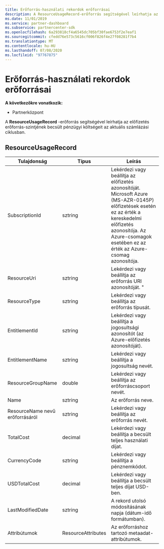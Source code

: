 ```yaml
---
title: Erőforrás-használati rekordok erőforrásai
description: A ResourceUsageRecord-erőforrás segítségével leírhatja az előfizetés erőforrás-szintjének becsült pénzügyi költségeit az aktuális számlázási ciklusban.
ms.date: 11/01/2019
ms.service: partner-dashboard
ms.subservice: partnercenter-sdk
ms.openlocfilehash: 6a293818cf4a6545dc705bf30fae6753f2e7eaf1
ms.sourcegitcommit: cfedd76e573c5616cf006f826f4e27f08281f7b4
ms.translationtype: MT
ms.contentlocale: hu-HU
ms.lasthandoff: 07/08/2020
ms.locfileid: "97767875"
---
```

# <a name="resource-usage-record-resources"></a>Erőforrás-használati rekordok erőforrásai

**A következőkre vonatkozik:**

- Partnerközpont

A **ResourceUsageRecord** -erőforrás segítségével leírhatja az előfizetés erőforrás-szintjének becsült pénzügyi költségeit az aktuális számlázási ciklusban.

## <a name="resourceusagerecord"></a>ResourceUsageRecord

| Tulajdonság         | Típus               | Leírás                                                                                   |
|------------------|--------------------|-----------------------------------------------------------------------------------------------|
| SubscriptionId           | sztring             | Lekérdezi vagy beállítja az előfizetés azonosítóját. Microsoft Azure (MS-AZR-0145P) előfizetések esetén ez az érték a kereskedelmi előfizetés azonosítója. Az Azure-csomagok esetében ez az érték az Azure-csomag azonosítója.                  |
| ResourceUri  | sztring             | Lekérdezi vagy beállítja az erőforrás URI azonosítóját. "                                                        |
| ResourceType          | sztring             | Lekérdezi vagy beállítja az erőforrás típusát.                                       |
| EntitlementId               | sztring             | Lekérdezi vagy beállítja a jogosultsági azonosítót (az Azure-előfizetés azonosítóját).                                                 |
| EntitlementName             | sztring             | Lekérdezi vagy beállítja a jogosultság nevét.                                                     |
| ResourceGroupName        | double             | Lekérdezi vagy beállítja az erőforráscsoport nevét.   |
| Name   | sztring             | Az erőforrás neve. |
| ResourceName nevű erőforrásáról   | sztring             | Lekérdezi vagy beállítja az erőforrás nevét. |
| TotalCost   | decimal             | Lekérdezi vagy beállítja a becsült teljes használati díjat. |
| CurrencyCode   | sztring             | Lekérdezi vagy beállítja a pénznemkódot.                                          |
| USDTotalCost   | decimal             | Lekérdezi vagy beállítja a becsült teljes díjat USD-ben.                                         |
| LastModifiedDate | sztring             | A rekord utolsó módosításának napja (dátum-idő formátumban).                             |
| Attribútumok       | ResourceAttributes | Az erőforráshoz tartozó metaadat-attribútumok.                                        |                                           |
